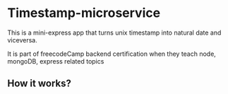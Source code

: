 # Timestamp-microservice

This is a mini-express app that turns unix timestamp into natural date and viceversa.

It is part of freecodeCamp backend certification when they teach node, mongoDB, express related topics

## How it works?


